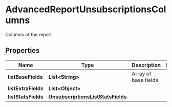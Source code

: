 

# AdvancedReportUnsubscriptionsColumns

Columns of the report
## Properties

Name | Type | Description | Notes
------------ | ------------- | ------------- | -------------
**listBaseFields** | **List&lt;String&gt;** | Array of base fields | 
**listExtraFields** | **List&lt;Object&gt;** |  | 
**listStatsFields** | [**UnsubscriptionsListStatsFields**](UnsubscriptionsListStatsFields.md) |  | 



